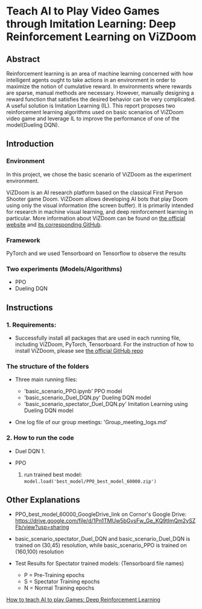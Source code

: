 # Teach AI to Play Video Games through Imitation Learning: Deep Reinforcement Learning on ViZDoom

## Abstract
Reinforcement learning is an area of machine learning concerned with how intelligent agents ought to take actions in an environment in order to maximize the notion of cumulative reward. In environments where rewards are sparse, manual methods are necessary. However, manually designing a reward function that satisfies the desired behavior can be very complicated. A useful solution is Imitation Learning (IL). This report proposes two reinforcement learning algorithms used on basic scenarios of ViZDoom video game and leverage IL to improve the performance of one of the model(Dueling DQN).

## Introduction
### Environment
In this project, we chose the basic scenario of ViZDoom as the experiment environment. 

ViZDoom is an AI research platform based on the classical First Person Shooter game Doom. ViZDoom allows developing AI bots that play Doom using only the visual information (the screen buffer). It is primarily intended for research in machine visual learning, and deep reinforcement learning in particular. More information about ViZDoom can be found on [the official website](http://vizdoom.cs.put.edu.pl/) and [its corresponding GitHub](https://github.com/mwydmuch/ViZDoom).
### Framework
PyTorch and we used Tensorboard on Tensorflow to observe the results

### Two experiments (Models/Algorithms)
- PPO
- Dueling DQN

## Instructions
### 1. Requirements:
- Successfully install all packages that are used in each running file, including ViZDoom, PyTorch, Tensorboard. For the instruction of how to install ViZDoom, please see [the official GitHub repo](https://github.com/mwydmuch/ViZDoom)

### The structure of the folders
- Three main running files:
    - 'basic_scenario_PPO.ipynb' PPO model
    - 'basic_scenario_Duel_DQN.py' Dueling DQN model
    - 'basic_scenario_spectator_Duel_DQN.py' Imitation Learning using Dueling DQN model

- One log file of our group meetings: 'Group_meeting_logs.md'



### 2. How to run the code

- Duel DQN
    1. 

- PPO 
    1. run trained best model:
        ```model.load('best_model/PPO_best_model_60000.zip')```




## Other Explanations
- PPO_best_model_60000_GoogleDrive_link on Cornor's Google Drive: https://drive.google.com/file/d/1Pn1TMUw5bGvsFw_Ge_KQ9tImQm2ySZFb/view?usp=sharing 



- basic_scenario_spectator_Duel_DQN and basic_scenario_Duel_DQN is trained on (30,45) resolution, while basic_scenario_PPO is trained on (160,100) resolution

- Test Results for Spectator trained models: (Tensorboard file names)
    - P = Pre-Training epochs
    - S = Spectator Training epochs
    - N = Normal Training epochs


[How to teach AI to play Games: Deep Reinforcement Learning](https://towardsdatascience.com/how-to-teach-an-ai-to-play-games-deep-reinforcement-learning-28f9b920440a)